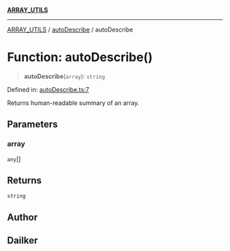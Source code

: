 [**ARRAY_UTILS**](../../README.md)

***

[ARRAY_UTILS](../../README.md) / [autoDescribe](../README.md) / autoDescribe

# Function: autoDescribe()

> **autoDescribe**(`array`): `string`

Defined in: [autoDescribe.ts:7](https://github.com/dailker/everyutil/blob/9f01851634d75effcc536090fe8088ebd76571be/src/array/autoDescribe.ts#L7)

Returns human-readable summary of an array.

## Parameters

### array

`any`[]

## Returns

`string`

## Author

## Dailker

